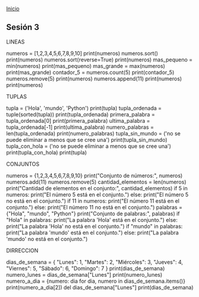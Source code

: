 <!-- No borrar o modificar -->
[Inicio](./index.md)

## Sesión 3 

LINEAS

numeros = [1,2,3,4,5,6,7,8,9,10]
print(numeros)
numeros.sort()
print(numeros)
numeros.sort(reverse=True)
print(numeros)
mas_pequeno = min(numeros)
print(mas_pequeno)
mas_grande = max(numeros)
print(mas_grande)
contador_5 = numeros.count(5)
print(contador_5)
numeros.remove(5)
print(numeros)
numeros.append(11)
print(numeros)
print(numeros)

TUPLAS

tupla = ('Hola', 'mundo', 'Python')
print(tupla)
tupla_ordenada = tuple(sorted(tupla))
print(tupla_ordenada)
primera_palabra = tupla_ordenada[0]
print(primera_palabra)
ultima_palabra = tupla_ordenada[-1]
print(ultima_palabra)
numero_palabras = len(tupla_ordenada)
print(numero_palabras)
tupla_sin_mundo = ('no se puede eliminar a menos que se cree una')
print(tupla_sin_mundo)
tupla_con_hola = ('no se puede eliminar a menos que se cree una')
print(tupla_con_hola)
print(tupla)

CONJUNTOS

numeros = {1,2,3,4,5,6,7,8,9,10}
print("Conjunto de números:", numeros)
numeros.add(11)
numeros.remove(5)
cantidad_elementos = len(numeros)
print("Cantidad de elementos en el conjunto:", cantidad_elementos)
if 5 in numeros:
    print("El número 5 está en el conjunto.")
else:
    print("El número 5 no está en el conjunto.")
if 11 in numeros:
    print("El número 11 está en el conjunto.")
else:
    print("El número 11 no está en el conjunto.")
palabras = {"Hola", "mundo", "Python"}
print("Conjunto de palabras:", palabras)
if "Hola" in palabras:
    print("La palabra 'Hola' está en el conjunto.")
else:
    print("La palabra 'Hola' no está en el conjunto.")
if "mundo" in palabras:
    print("La palabra 'mundo' está en el conjunto.")
else:
    print("La palabra 'mundo' no está en el conjunto.")


DIRRECCION

dias_de_semana = {
  "Lunes": 1,
  "Martes": 2,
  "Miércoles": 3,
  "Jueves": 4,
  "Viernes": 5,
  "Sábado": 6,
  "Domingo": 7
}
print(dias_de_semana)
numero_lunes = dias_de_semana["Lunes"]
print(numero_lunes)
numero_a_dia = {numero: dia for dia, numero in dias_de_semana.items()}
print(numero_a_dia[2])
del dias_de_semana["Lunes"]
print(dias_de_semana)



<!-- Su documentación aquí -->






